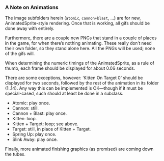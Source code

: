 ### A Note on Animations ###

The image subfolders herein (`atomic`, `cannon+blast`, …) are for new, AnimatedSprite-style rendering. Once that is working, all gifs should be done away with entirely.

Furthermore, there are a couple new PNGs that stand in a couple of places in the game, for when there’s nothing animating. These really don’t need their own folder, so they stand alone here. All the PNGs will be used; none of the gifs will.

When determining the numeric timings of the AnimatedSprite, as a rule of thumb, each frame should be displayed for about 0.06 seconds.

There are some exceptions, however: ‘Kitten On Target 0’ should be displayed for two seconds, followed by the rest of the animation in its folder (1..14). Any way this can be implemented is OK—though if it must be special-cased, such should at least be done in a subclass.

- Atomic: play once.
- Cannon: still.
- Cannon + Blast: play once.
- Kitten: loop.
- Kitten + Target: loop; see above.
- Target: still, in place of Kitten + Target.
- Spring Up: play once.
- Slink Away: play once.

Finally, more animated finishing graphics (as promised) are coming down the tubes.
